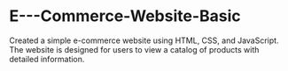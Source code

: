# E---Commerce-Website-Basic
Created a simple e-commerce website using HTML, CSS, and JavaScript. The website is designed for users to view a catalog of products with detailed information.
